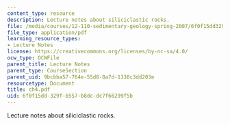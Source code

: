 ```yaml
---
content_type: resource
description: Lecture notes about siliciclastic rocks.
file: /media/courses/12-110-sedimentary-geology-spring-2007/6f0f15dd329fb557b8dcdc7f66299f5b_ch4.pdf
file_type: application/pdf
learning_resource_types:
- Lecture Notes
license: https://creativecommons.org/licenses/by-nc-sa/4.0/
ocw_type: OCWFile
parent_title: Lecture Notes
parent_type: CourseSection
parent_uid: 9bcbba57-764e-55d8-8a7d-1338c3dd203e
resourcetype: Document
title: ch4.pdf
uid: 6f0f15dd-329f-b557-b8dc-dc7f66299f5b
---
```

Lecture notes about siliciclastic rocks.